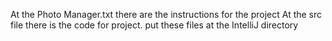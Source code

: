 At the Photo Manager.txt there are the instructions for the project
At the src file there is the code for project. put these files at the IntelliJ directory
